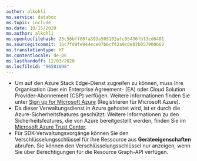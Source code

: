 ```yaml
---
author: alkohli
ms.service: databox
ms.topic: include
ms.date: 10/15/2020
ms.author: alkohli
ms.openlocfilehash: 25c56bff88fa393a505103afc95436fb13cd6401
ms.sourcegitcommit: 16c7fd8fe944ece07b6cf42a9c0e82b057900662
ms.translationtype: HT
ms.contentlocale: de-DE
ms.lasthandoff: 12/03/2020
ms.locfileid: "96581098"
---
```

- Um auf den Azure Stack Edge-Dienst zugreifen zu können, muss Ihre Organisation über ein Enterprise Agreement- (EA) oder Cloud Solution Provider-Abonnement (CSP) verfügen. Weitere Informationen finden Sie unter [Sign up for Microsoft Azure](https://azure.microsoft.com/resources/videos/sign-up-for-microsoft-azure/) (Registrieren für Microsoft Azure).
- Da dieser Verwaltungsdienst in Azure gehostet wird, ist er durch die Azure-Sicherheitsfeatures geschützt. Weitere Informationen zu den Sicherheitsfeatures, die von Azure bereitgestellt werden, finden Sie im [Microsoft Azure Trust Center](https://azure.microsoft.com/support/trust-center/security/).
- Für SDK-Verwaltungsvorgänge können Sie den Verschlüsselungsschlüssel für Ihre Ressource aus **Geräteeigenschaften** abrufen. Sie können den Verschlüsselungsschlüssel nur anzeigen, wenn Sie über Berechtigungen für die Resource Graph-API verfügen.